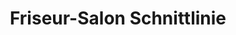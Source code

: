 ---
title: "Friseur-Salon Schnittlinie"
url: /braunschweig/friseur-salon-schnittlinie/
shop: Friseur
---